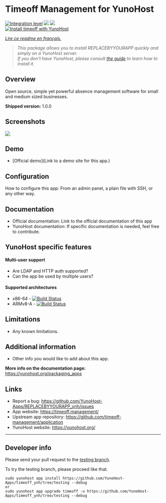 # Timeoff Management for YunoHost

[![Integration level](https://dash.yunohost.org/integration/timeoff.svg)](https://dash.yunohost.org/appci/app/timeoff) ![](https://ci-apps.yunohost.org/ci/badges/timeoff.status.svg) ![](https://ci-apps.yunohost.org/ci/badges/timeoff.maintain.svg)  
[![Install timeoff with YunoHost](https://install-app.yunohost.org/install-with-yunohost.png)](https://install-app.yunohost.org/?app=timeoff)

*[Lire ce readme en français.](./README_fr.md)*

> *This package allows you to install REPLACEBYYOURAPP quickly and simply on a YunoHost server.  
If you don't have YunoHost, please consult [the guide](https://yunohost.org/#/install) to learn how to install it.*

## Overview
Open source, simple yet powerful absence management software for small and medium sized businesses.

**Shipped version:** 1.0.0

## Screenshots

![](https://timeoff.management/img/screen_requests.png)

## Demo

* [Official demo](Link to a demo site for this app.)

## Configuration

How to configure this app: From an admin panel, a plain file with SSH, or any other way.

## Documentation

 * Official documentation: Link to the official documentation of this app
 * YunoHost documentation: If specific documentation is needed, feel free to contribute.

## YunoHost specific features

#### Multi-user support

 * Are LDAP and HTTP auth supported?
 * Can the app be used by multiple users?

#### Supported architectures

* x86-64 - [![Build Status](https://ci-apps.yunohost.org/ci/logs/timeoff%20%28Apps%29.svg)](https://ci-apps.yunohost.org/ci/apps/timeoff/)
* ARMv8-A - [![Build Status](https://ci-apps-arm.yunohost.org/ci/logs/timeoff%20%28Apps%29.svg)](https://ci-apps-arm.yunohost.org/ci/apps/timeoff/)

## Limitations

* Any known limitations.

## Additional information

* Other info you would like to add about this app.

**More info on the documentation page:**  
https://yunohost.org/packaging_apps

## Links

 * Report a bug: https://github.com/YunoHost-Apps/REPLACEBYYOURAPP_ynh/issues
 * App website: https://timeoff.management/
 * Upstream app repository: https://github.com/timeoff-management/application
 * YunoHost website: https://yunohost.org/

---

## Developer info

Please send your pull request to the [testing branch](https://github.com/YunoHost-Apps/timeoff_ynh/tree/testing).

To try the testing branch, please proceed like that.
```
sudo yunohost app install https://github.com/YunoHost-Apps/timeoff_ynh/tree/testing --debug
or
sudo yunohost app upgrade timeoff -u https://github.com/YunoHost-Apps/timeoff_ynh/tree/testing --debug
```
